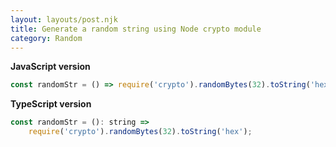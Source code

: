 ```yaml
---
layout: layouts/post.njk
title: Generate a random string using Node crypto module
category: Random
---
```


**JavaScript version**

```js
const randomStr = () => require('crypto').randomBytes(32).toString('hex');
```

**TypeScript version**

```js
const randomStr = (): string =>
	require('crypto').randomBytes(32).toString('hex');
```
